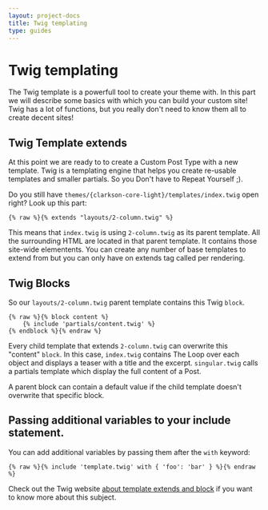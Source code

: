 ```yaml
---
layout: project-docs
title: Twig templating
type: guides
---
```


# Twig templating

The Twig template is a powerfull tool to create your theme with. In this part we will describe some basics with which you can build your custom site! Twig has a lot of functions, but you really don't need to know them all to create decent sites!

## Twig Template extends

At this point we are ready to to create a Custom Post Type with a new template. Twig is a templating engine that helps you create re-usable  templates and smaller partials. So you Don't have to Repeat Yourself ;).

Do you still have `themes/{clarkson-core-light}/templates/index.twig` open right? Look up this part:

~~~
{% raw %}{% extends "layouts/2-column.twig" %}
~~~

This means that `index.twig` is using `2-column.twig` as its parent template. All the surrounding HTML are located in that parent template. It contains those site-wide elementents. You can create any number of base templates to extend from but you can only have on extends tag called per rendering.

## Twig Blocks

So our `layouts/2-column.twig` parent template contains this Twig `block`.

```
{% raw %}{% block content %}
    {% include 'partials/content.twig' %}
{% endblock %}{% endraw %}
```

Every child template that extends `2-column.twig` can overwrite this "content" `block`. In this case, `index.twig` contains The Loop over each object and displays a teaser with a title and the excerpt. `singular.twig` calls a partials template which display the full content of a Post.

A parent block can contain a default value if the child template doesn't overwrite that specific block.

## Passing additional variables to your include statement.

You can add additional variables by passing them after the `with` keyword:
```
{% raw %}{% include 'template.twig' with { 'foo': 'bar' } %}{% endraw %}
```


Check out the Twig website [about template extends and block](https://twig.symfony.com/doc/2.x/tags/extends.html) if you want to know more about this subject.